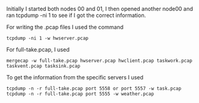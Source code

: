 Initially I started both nodes 00 and 01, I then opened another node00
and ran tcpdump -ni 1 to see if I got the correct information.

For writing the .pcap files I used the command

    tcpdump -ni 1 -w hwserver.pcap

For full-take.pcap, I used

    mergecap -w full-take.pcap hwserver.pcap hwclient.pcap taskwork.pcap taskvent.pcap tasksink.pcap

To get the information from the specific servers I used

    tcpdump -n -r full-take.pcap port 5558 or port 5557 -w task.pcap
    tcpdump -n -r full-take.pcap port 5555 -w weather.pcap